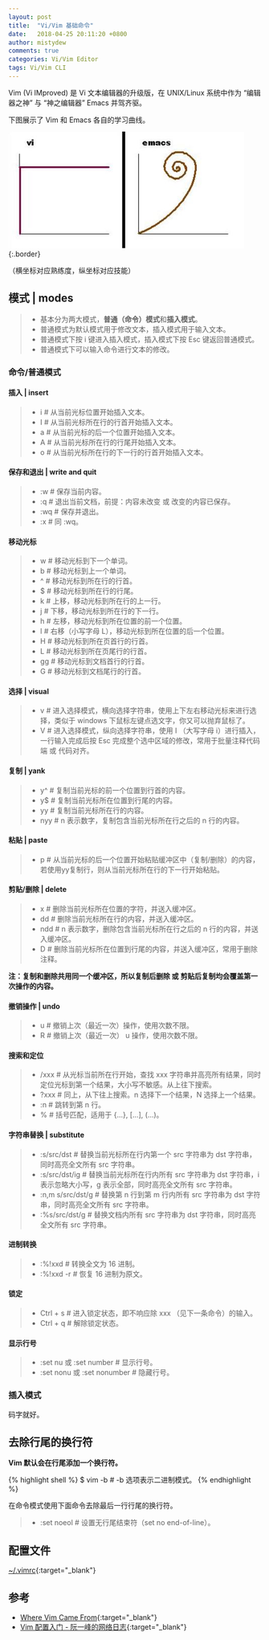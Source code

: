 ```yaml
---
layout: post
title:  "Vi/Vim 基础命令"
date:   2018-04-25 20:11:20 +0800
author: mistydew
comments: true
categories: Vi/Vim Editor
tags: Vi/Vim CLI
---
```

Vim (Vi IMproved) 是 Vi 文本编辑器的升级版，在 UNIX/Linux 系统中作为 “编辑器之神” 与 “神之编辑器” Emacs 并驾齐驱。

下图展示了 Vim 和 Emacs 各自的学习曲线。

![vi-emacs-learning-curves](/assets/images/vim/vi-emacs-learning-curves.jpg){:.border}

（横坐标对应熟练度，纵坐标对应技能）

## 模式 | modes

> * 基本分为两大模式，**普通（命令）模式**和**插入模式**。
> * 普通模式为默认模式用于修改文本，插入模式用于输入文本。
> * 普通模式下按 i 键进入插入模式，插入模式下按 Esc 键返回普通模式。
> * 普通模式下可以输入命令进行文本的修改。

### 命令/普通模式

#### 插入 | insert

> * i # 从当前光标位置开始插入文本。
> * I # 从当前光标所在行的行首开始插入文本。
> * a # 从当前光标的后一个位置开始插入文本。
> * A # 从当前光标所在行的行尾开始插入文本。
> * o # 从当前光标所在行的下一行的行首开始插入文本。

#### 保存和退出 | write and quit

> * :w # 保存当前内容。
> * :q # 退出当前文档，前提：内容未改变 或 改变的内容已保存。
> * :wq # 保存并退出。
> * :x # 同 :wq。

#### 移动光标

> * w # 移动光标到下一个单词。
> * b # 移动光标到上一个单词。
> * ^ # 移动光标到所在行的行首。
> * $ # 移动光标到所在行的行尾。
> * k # 上移，移动光标到所在行的上一行。
> * j # 下移，移动光标到所在行的下一行。
> * h # 左移，移动光标到所在位置的前一个位置。
> * l # 右移（小写字母 L），移动光标到所在位置的后一个位置。
> * H # 移动光标到所在页首行的行首。
> * L # 移动光标到所在页尾行的行首。
> * gg # 移动光标到文档首行的行首。
> * G # 移动光标到文档尾行的行首。

#### 选择 | visual

> * v # 进入选择模式，横向选择字符串，使用上下左右移动光标来进行选择，类似于 windows 下鼠标左键点选文字，你又可以抛弃鼠标了。
> * V # 进入选择模式，纵向选择字符串，使用 I （大写字母 i）进行插入，一行输入完成后按 Esc 完成整个选中区域的修改，常用于批量注释代码端 或 代码对齐。

#### 复制 | yank

> * y^ # 复制当前光标的前一个位置到行首的内容。
> * y$ # 复制当前光标所在位置到行尾的内容。
> * yy # 复制当前光标所在行的内容。
> * nyy # n 表示数字，复制包含当前光标所在行之后的 n 行的内容。

#### 粘贴 | paste

> * p # 从当前光标的后一个位置开始粘贴缓冲区中（复制/删除）的内容，若使用yy复制行，则从当前光标所在行的下一行开始粘贴。

#### 剪贴/删除 | delete

> * x # 删除当前光标所在位置的字符，并送入缓冲区。
> * dd # 删除当前光标所在行的内容，并送入缓冲区。
> * ndd # n 表示数字，删除包含当前光标所在行之后的 n 行的内容，并送入缓冲区。
> * D # 删除当前光标所在位置到行尾的内容，并送入缓冲区，常用于删除注释。

**注：复制和删除共用同一个缓冲区，所以复制后删除 或 剪贴后复制均会覆盖第一次操作的内容。**

#### 撤销操作 | undo

> * u # 撤销上次（最近一次）操作，使用次数不限。
> * R # 撤销上次（最近一次） u 操作，使用次数不限。

#### 搜索和定位

> * /xxx # 从光标当前所在行开始，查找 xxx 字符串并高亮所有结果，同时定位光标到第一个结果，大小写不敏感。从上往下搜索。
> * ?xxx # 同上，从下往上搜索。n 选择下一个结果，N 选择上一个结果。
> * :n # 跳转到第 n 行。
> * % # 括号匹配，适用于 {...}, [...], (...)。

#### 字符串替换 | substitute

> * :s/src/dst # 替换当前光标所在行内第一个 src 字符串为 dst 字符串，同时高亮全文所有 src 字符串。
> * :s/src/dst/ig # 替换当前光标所在行内所有 src 字符串为 dst 字符串，i 表示忽略大小写，g 表示全部，同时高亮全文所有 src 字符串。
> * :n,m s/src/dst/g # 替换第 n 行到第 m 行内所有 src 字符串为 dst 字符串，同时高亮全文所有 src 字符串。
> * :%s/src/dst/g # 替换文档内所有 src 字符串为 dst 字符串，同时高亮全文所有 src 字符串。

#### 进制转换

> * :%!xxd # 转换全文为 16 进制。
> * :%!xxd -r # 恢复 16 进制为原文。

#### 锁定

> * Ctrl + s # 进入锁定状态，即不响应除 xxx （见下一条命令）的输入。
> * Ctrl + q # 解除锁定状态。

#### 显示行号

> * :set nu 或 :set number # 显示行号。
> * :set nonu 或 :set nonumber # 隐藏行号。

### 插入模式

码字就好。

## 去除行尾的换行符

**Vim 默认会在行尾添加一个换行符。**

{% highlight shell %}
$ vim -b <file> # -b 选项表示二进制模式。
{% endhighlight %}

在命令模式使用下面命令去除最后一行行尾的换行符。

> * :set noeol # 设置无行尾结束符（set no end-of-line）。

## 配置文件

[~/.vimrc](https://github.com/mistydew/os.conf/blob/master/macOS/Users/mistydew/.vimrc){:target="_blank"}

## 参考

* [Where Vim Came From](https://twobithistory.org/2018/08/05/where-vim-came-from.html){:target="_blank"}
* [Vim 配置入门 - 阮一峰的网络日志](http://www.ruanyifeng.com/blog/2018/09/vimrc.html){:target="_blank"}
